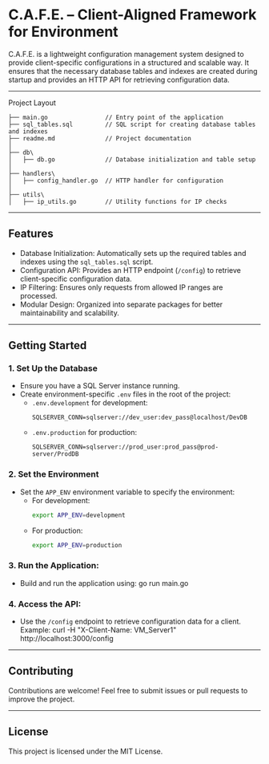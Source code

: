 C.A.F.E. – Client-Aligned Framework for Environment
===================================================

C.A.F.E. is a lightweight configuration management system designed to provide 
client-specific configurations in a structured and scalable way. It ensures 
that the necessary database tables and indexes are created during startup and 
provides an HTTP API for retrieving configuration data.

---------------------------------------------------

Project Layout
```
├── main.go                // Entry point of the application
├── sql_tables.sql         // SQL script for creating database tables and indexes
├── readme.md              // Project documentation
│
├── db\
│   ├── db.go              // Database initialization and table setup
│
├── handlers\
│   ├── config_handler.go  // HTTP handler for configuration
│
├── utils\
│   ├── ip_utils.go        // Utility functions for IP checks
```
---------------------------------------------------

Features
--------

- Database Initialization: Automatically sets up the required tables and indexes 
  using the `sql_tables.sql` script.
- Configuration API: Provides an HTTP endpoint (`/config`) to retrieve 
  client-specific configuration data.
- IP Filtering: Ensures only requests from allowed IP ranges are processed.
- Modular Design: Organized into separate packages for better maintainability 
  and scalability.

---------------------------------------------------

## Getting Started

### 1. Set Up the Database
- Ensure you have a SQL Server instance running.
- Create environment-specific `.env` files in the root of the project:
  - `.env.development` for development:
    ```
    SQLSERVER_CONN=sqlserver://dev_user:dev_pass@localhost/DevDB
    ```
  - `.env.production` for production:
    ```
    SQLSERVER_CONN=sqlserver://prod_user:prod_pass@prod-server/ProdDB
    ```

### 2. Set the Environment
- Set the `APP_ENV` environment variable to specify the environment:
  - For development:
    ```bash
    export APP_ENV=development
    ```
  - For production:
    ```bash
    export APP_ENV=production
    ```

### 3. Run the Application:
   - Build and run the application using:
     go run main.go

### 4. Access the API:
   - Use the `/config` endpoint to retrieve configuration data for a client. 
     Example:
     curl -H "X-Client-Name: VM_Server1" http://localhost:3000/config

---------------------------------------------------

Contributing
------------

Contributions are welcome! Feel free to submit issues or pull requests to 
improve the project.

---------------------------------------------------

License
-------

This project is licensed under the MIT License.